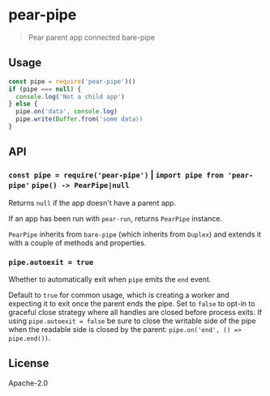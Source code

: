# pear-pipe

> Pear parent app connected bare-pipe

## Usage

```js
const pipe = require('pear-pipe')()
if (pipe === null) {
  console.log('Not a child app')
} else {
  pipe.on('data', console.log)
  pipe.write(Buffer.from('some data))
}
```

## API

### `const pipe = require('pear-pipe')` | `import pipe from 'pear-pipe'` `pipe() -> PearPipe|null`

Returns `null` if the app doesn't have a parent app. 

If an app has been run with `pear-run`, returns `PearPipe` instance.

`PearPipe` inherits from `bare-pipe` (which inherits from `Duplex`) and extends it with a couple of methods and properties.

### `pipe.autoexit = true`

Whether to automatically exit when `pipe` emits the `end` event.

Default to `true` for common usage, which is creating a worker and expecting it to exit once the parent ends the pipe. Set to `false` to opt-in to graceful close strategy where all handles are closed before process exits. If using `pipe.autoexit = false` be sure to close the writable side of the pipe when the readable side is closed by the parent: `pipe.on('end', () => pipe.end())`.

## License

Apache-2.0